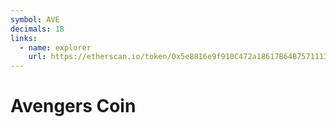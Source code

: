 ```yaml
---
symbol: AVE
decimals: 18
links:
  - name: explorer
    url: https://etherscan.io/token/0x5e8816e9f910C472a18617B64B75711132E4678C
---
```


# Avengers Coin

